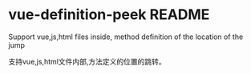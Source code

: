 # vue-definition-peek README

Support vue,js,html files inside, method definition of the location of the jump

支持vue,js,html文件内部,方法定义的位置的跳转。
